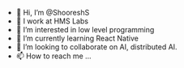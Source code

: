 - 👋 Hi, I’m @ShooreshS
- 💼 I work at HMS Labs
- 👀 I’m interested in low level programming
- 🌱 I’m currently learning React Native
- 💞️ I’m looking to collaborate on AI, distributed AI.
- 📫 How to reach me ...

<!---
ShooreshS/ShooreshS is a ✨ special ✨ repository because its `README.md` (this file) appears on your GitHub profile.
You can click the Preview link to take a look at your changes.
--->
